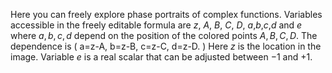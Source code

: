 <script type="text/javascript" src="https://cdn.mathjax.org/mathjax/latest/MathJax.js?config=TeX-AMS-MML_HTMLorMML"></script>
<script type="text/x-mathjax-config">
  MathJax.Hub.Config({tex2jax: {inlineMath: [['$','$'], ['\\(','\\)']]}});
</script>


Here you can freely explore phase portraits of complex functions.
Variables accessible in the freely editable formula are $z$, $A$, $B$, $C$, $D$, $a$,$b$,$c$,$d$ and $e$
where $a,b,c,d$ depend on the position of the colored points
$A,B,C,D$. The dependence is
\(
a=z-A,
b=z-B,
c=z-C,
d=z-D.
\)
Here $z$ is the location in the image. Variable $e$ is a real scalar that can be adjusted
between $-1$ and $+1$.
